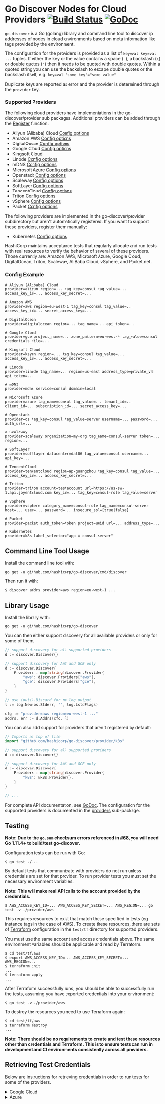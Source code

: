 # Go Discover Nodes for Cloud Providers [![Build Status](https://travis-ci.org/hashicorp/go-discover.svg?branch=master)](https://travis-ci.org/hashicorp/go-discover) [![GoDoc](https://godoc.org/github.com/hashicorp/go-discover?status.svg)](https://godoc.org/github.com/hashicorp/go-discover)


`go-discover` is a Go (golang) library and command line tool to discover
ip addresses of nodes in cloud environments based on meta information
like tags provided by the environment.

The configuration for the providers is provided as a list of `key=val key=val
...` tuples. If either the key or the value contains a space (` `), a backslash
(`\`) or double quotes (`"`) then it needs to be quoted with double quotes.
Within a quoted string you can use the backslash to escape double quotes or the
backslash itself, e.g. `key=val "some key"="some value"`

Duplicate keys are reported as error and the provider is determined through the
`provider` key.

### Supported Providers

The following cloud providers have implementations in the go-discover/provider
sub packages. Additional providers can be added through the
[Register](https://godoc.org/github.com/hashicorp/go-discover#Register)
function.

 * Aliyun (Alibaba) Cloud [Config options](https://github.com/hashicorp/go-discover/blob/master/provider/aliyun/aliyun_discover.go#L15-L28)
 * Amazon AWS [Config options](https://github.com/hashicorp/go-discover/blob/master/provider/aws/aws_discover.go#L19-L33)
 * DigitalOcean [Config options](https://github.com/hashicorp/go-discover/blob/master/provider/digitalocean/digitalocean_discover.go#L16-L24)
 * Google Cloud [Config options](https://github.com/hashicorp/go-discover/blob/master/provider/gce/gce_discover.go#L17-L37)
 * Kingsoft Cloud 
 * Linode [Config options](https://github.com/hashicorp/go-discover/blob/master/provider/linode/linode_discover.go#L30-L41)
 * mDNS [Config options](https://github.com/hashicorp/go-discover/blob/master/provider/mdns/mdns_provider.go#L19-L31)
 * Microsoft Azure [Config options](https://github.com/hashicorp/go-discover/blob/master/provider/azure/azure_discover.go#L16-L37)
 * Openstack [Config options](https://github.com/hashicorp/go-discover/blob/master/provider/os/os_discover.go#L23-L38)
 * Scaleway [Config options](https://github.com/hashicorp/go-discover/blob/master/provider/scaleway/scaleway_discover.go#L14-L22)
 * SoftLayer [Config options](https://github.com/hashicorp/go-discover/blob/master/provider/softlayer/softlayer_discover.go#L16-L25)
 * TencentCloud [Config options](https://github.com/hashicorp/go-discover/blob/master/provider/tencentcloud/tencentcloud_discover.go#L23-L37)
 * Triton [Config options](https://github.com/hashicorp/go-discover/blob/master/provider/triton/triton_discover.go#L17-L27)
 * vSphere [Config options](https://github.com/hashicorp/go-discover/blob/master/provider/vsphere/vsphere_discover.go#L148-L155)
 * Packet [Config options](https://github.com/hashicorp/go-discover/blob/master/provider/packet/packet_discover.go#L25-L35)

The following providers are implemented in the go-discover/provider subdirectory
but aren't automatically registered. If you want to support these providers,
register them manually:

 * Kubernetes [Config options](https://github.com/hashicorp/go-discover/blob/master/provider/k8s/k8s_discover.go#L32-L51)

HashiCorp maintains acceptance tests that regularly allocate and run tests with
real resources to verify the behavior of several of these providers. Those
currently are: Amazon AWS, Microsoft Azure, Google Cloud, DigitalOcean, Triton, Scaleway, AliBaba Cloud, vSphere, and Packet.net.

### Config Example

```
# Aliyun (Alibaba) Cloud
provider=aliyun region=... tag_key=consul tag_value=... access_key_id=... access_key_secret=...

# Amazon AWS
provider=aws region=eu-west-1 tag_key=consul tag_value=... access_key_id=... secret_access_key=...

# DigitalOcean
provider=digitalocean region=... tag_name=... api_token=...

# Google Cloud
provider=gce project_name=... zone_pattern=eu-west-* tag_value=consul credentials_file=...

# Kingsoft Cloud
provider=ksyun region=... tag_key=consul tag_value=... access_key_id=... access_key_secret=...

# Linode
provider=linode tag_name=... region=us-east address_type=private_v4 api_token=...

# mDNS
provider=mdns service=consul domain=local

# Microsoft Azure
provider=azure tag_name=consul tag_value=... tenant_id=... client_id=... subscription_id=... secret_access_key=...

# Openstack
provider=os tag_key=consul tag_value=server username=... password=... auth_url=...

# Scaleway
provider=scaleway organization=my-org tag_name=consul-server token=... region=...

# SoftLayer
provider=softlayer datacenter=dal06 tag_value=consul username=... api_key=...

# TencentCloud
provider=tencentcloud region=ap-guangzhou tag_key=consul tag_value=... access_key_id=... access_key_secret=...

# Triton
provider=triton account=testaccount url=https://us-sw-1.api.joyentcloud.com key_id=... tag_key=consul-role tag_value=server

# vSphere
provider=vsphere category_name=consul-role tag_name=consul-server host=... user=... password=... insecure_ssl=[true|false]

# Packet
provider=packet auth_token=token project=uuid url=... address_type=...

# Kubernetes
provider=k8s label_selector="app = consul-server"
```

## Command Line Tool Usage

Install the command line tool with:

```
go get -u github.com/hashicorp/go-discover/cmd/discover
```

Then run it with:

```
$ discover addrs provider=aws region=eu-west-1 ...
```

## Library Usage

Install the library with:

```
go get -u github.com/hashicorp/go-discover
```

You can then either support discovery for all available providers
or only for some of them.

```go
// support discovery for all supported providers
d := discover.Discover{}

// support discovery for AWS and GCE only
d := discover.Discover{
	Providers : map[string]discover.Provider{
		"aws": discover.Providers["aws"],
		"gce": discover.Providers["gce"],
	}
}

// use ioutil.Discard for no log output
l := log.New(os.Stderr, "", log.LstdFlags)

cfg := "provider=aws region=eu-west-1 ..."
addrs, err := d.Addrs(cfg, l)
```

You can also add support for providers that aren't registered by default:

```go
// Imports at top of file
import "github.com/hashicorp/go-discover/provider/k8s"

// support discovery for all supported providers
d := discover.Discover{}

// support discovery for AWS and GCE only
d := discover.Discover{
	Providers : map[string]discover.Provider{
		"k8s": &k8s.Provider{},
	}
}

// ...
```

For complete API documentation, see
[GoDoc](https://godoc.org/github.com/hashicorp/go-discover). The configuration
for the supported providers is documented in the
[providers](https://godoc.org/github.com/hashicorp/go-discover/provider)
sub-package.

## Testing

**Note: Due to the `go.sum` checksum errors referenced in [#68](https://github.com/hashicorp/go-discover/issues/68), 
you will need Go 1.11.4+ to build/test go-discover.**

Configuration tests can be run with Go:

```
$ go test ./...
```

By default tests that communicate with providers do not run unless credentials
are set for that provider. To run provider tests you must set the necessary
environment variables.

**Note: This will make real API calls to the account provided by the credentials.**

```
$ AWS_ACCESS_KEY_ID=... AWS_ACCESS_KEY_SECRET=... AWS_REGION=... go test -v ./provider/aws
```

This requires resources to exist that match those specified in tests
(eg instance tags in the case of AWS). To create these resources,
there are sets of [Terraform](https://www.terraform.io) configuration
in the `test/tf` directory for supported providers.

You must use the same account and access credentials above. The same
environment variables should be applicable and read by Terraform.

```
$ cd test/tf/aws
$ export AWS_ACCESS_KEY_ID=... AWS_ACCESS_KEY_SECRET=... AWS_REGION=...
$ terraform init
...
$ terraform apply
...
```

After Terraform successfully runs, you should be able to successfully
run the tests, assuming you have exported credentials into
your environment:

```
$ go test -v ./provider/aws
```

To destroy the resources you need to use Terraform again:

```
$ cd test/tf/aws
$ terraform destroy
...
```

**Note: There should be no requirements to create and test these resources other
than credentials and Terraform. This is to ensure tests can run in development
and CI environments consistently across all providers.**

## Retrieving Test Credentials

Below are instructions for retrieving credentials in order to run
tests for some of the providers.

<details>
  <summary>Google Cloud</summary>

1. Go to https://console.cloud.google.com/
1. IAM &amp; Admin / Settings:
    * Create Project, e.g. `discover`
    * Write down the `Project ID`, e.g. `discover-xxx`
1. Billing: Ensure that the project is linked to a billing account
1. API Manager / Dashboard: Enable the following APIs
    * Google Compute Engine API
1. IAM &amp; Admin / Service Accounts: Create Service Account
    * Service account name: `admin`
    * Roles:
        * `Project/Service Account Actor`
        * `Compute Engine/Compute Instance Admin (v1)`
        * `Compute Engine/Compute Security Admin`
    * Furnish a new private key: `yes`
    * Key type: `JSON`
1. The credentials file `discover-xxx.json` will have been downloaded
   automatically to your machine
1. Source the contents of the credentials file into the `GOOGLE_CREDENTIALS`
   environment variable

</details>

<details>
  <summary>Azure</summary>
See also the [Terraform provider documentation](https://www.terraform.io/docs/providers/azurerm/index.html#creating-credentials).

```shell
# Install Azure CLI (https://github.com/Azure/azure-cli)
curl -L https://aka.ms/InstallAzureCli | bash

# 1. Login
$ az login

# 2. Get SubscriptionID
$ az account list
[
  {
    "cloudName": "AzureCloud",
    "id": "subscription_id",
    "isDefault": true,
    "name": "Gratis versie",
    "state": "Enabled",
    "tenantId": "tenant_id",
    "user": {
      "name": "user@email.com",
      "type": "user"
    }
  }
]

# 3. Switch to subscription
$ az account set --subscription="subscription_id"

# 4. Create ClientID and Secret
$ az ad sp create-for-rbac --role="Contributor" --scopes="/subscriptions/subscription_id"
{
  "appId": "client_id",
  "displayName": "azure-cli-2017-07-18-16-51-43",
  "name": "http://azure-cli-2017-07-18-16-51-43",
  "password": "client_secret",
  "tenant": "tenant_id"
}

# 5. Export the Credentials for the client
export ARM_CLIENT_ID=client_id
export ARM_CLIENT_SECRET=client_secret
export ARM_TENANT_ID=tenant_id
export ARM_SUBSCRIPTION_ID=subscription_id

# 6. Test the credentials
$ az vm list-sizes --location 'West Europe'
```
</details>
